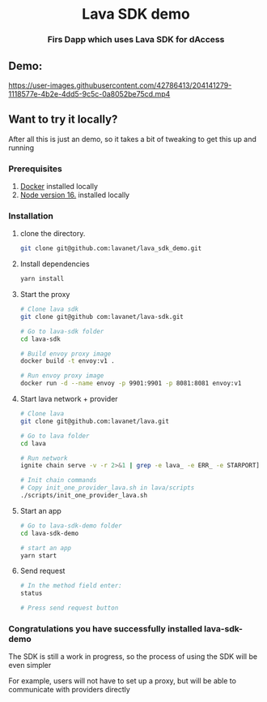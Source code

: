 <h1 align="center"> Lava SDK demo </h1>
<h3 align="center"> Firs Dapp which uses Lava SDK for dAccess </h1>

## Demo:


https://user-images.githubusercontent.com/42786413/204141279-1118577e-4b2e-4dd5-9c5c-0a8052be75cd.mp4

## Want to try it locally?

After all this is just an demo, so it takes a bit of tweaking to get this up and running 

### Prerequisites
1. [Docker](https://docs.docker.com/engine/install/ubuntu/) installed locally
2. [Node version 16.](https://github.com/nvm-sh/nvm) installed locally

### Installation
1. clone the directory. 
    
    ```bash
    git clone git@github.com:lavanet/lava_sdk_demo.git
    ```

2. Install dependencies

    ```bash
    yarn install
    ```

3. Start the proxy

    ```bash
    # Clone lava sdk
    git clone git@github com:lavanet/lava-sdk.git

    # Go to lava-sdk folder
    cd lava-sdk

    # Build envoy proxy image
    docker build -t envoy:v1 .

    # Run envoy proxy image
    docker run -d --name envoy -p 9901:9901 -p 8081:8081 envoy:v1
    ```

4. Start lava network + provider

    ```bash
    # Clone lava
    git clone git@github.com:lavanet/lava.git

    # Go to lava folder
    cd lava

    # Run network
    ignite chain serve -v -r 2>&1 | grep -e lava_ -e ERR_ -e STARPORT] -e !

    # Init chain commands
    # Copy init_one_provider_lava.sh in lava/scripts
    ./scripts/init_one_provider_lava.sh
    ```

5. Start an app

    ```bash
    # Go to lava-sdk-demo folder
    cd lava-sdk-demo

    # start an app
    yarn start
    ```
5. Send request

    ```bash
    # In the method field enter:
    status

    # Press send request button
    ```


### Congratulations you have successfully installed lava-sdk-demo 

The SDK is still a work in progress, so the process of using the SDK will be even simpler

For example, users will not have to set up a proxy, but will be able to communicate with providers directly